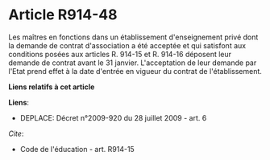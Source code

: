 # Article R914-48

Les maîtres en fonctions dans un établissement d'enseignement privé dont la demande de contrat d'association a été acceptée
et qui satisfont aux conditions posées aux articles R. 914-15 et R. 914-16 déposent leur demande de contrat avant le 31
janvier. L'acceptation de leur demande par l'Etat prend effet à la date d'entrée en vigueur du contrat de l'établissement.

**Liens relatifs à cet article**

**Liens**:

  - DEPLACE: Décret n°2009-920 du 28 juillet 2009 - art. 6

_Cite_:

  - Code de l'éducation - art. R914-15
